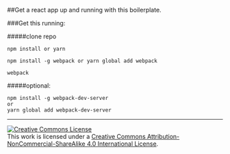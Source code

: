 ##Get a react app up and running with this boilerplate.

###Get this running:

#####clone repo

```
npm install or yarn

npm install -g webpack or yarn global add webpack

webpack
```

#####optional:

```
npm install -g webpack-dev-server
or
yarn global add webpack-dev-server
```

---

<!-- LICENSE -->

<a rel="license" href="http://creativecommons.org/licenses/by-nc-sa/4.0/"><img alt="Creative Commons License" style="border-width:0" src="https://i.creativecommons.org/l/by-nc-sa/4.0/80x15.png" /></a>
<br />This work is licensed under a <a rel="license" href="http://creativecommons.org/licenses/by-nc-sa/4.0/">Creative Commons Attribution-NonCommercial-ShareAlike 4.0 International License</a>.

[mit-license]: https://opensource.org/licenses/MIT
